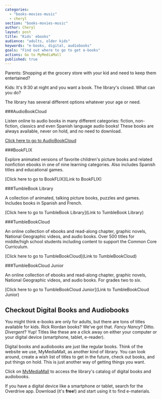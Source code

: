 ```yaml
---
categories: 
  - "books-movies-music"
  - cheryl
section: "books-movies-music"
author: Cheryl
layout: post
title: "Kids' ebooks"
audience: "adults, older kids"
keywords: "e-books, digital, audiobooks"
goals: "Find out where to go to get e-books"
actions: Go to MyMediaMall
published: true
---
```


Parents: Shopping at the grocery store with your kid and need to keep them entertained?

Kids: It's 9:30 at night and you want a book. The library's closed. What can you do?

The library has several different options whatever your age or need.

###AudioBookCloud

Listen online to audio books in many different categories: fiction, non-fiction, classics and even Spanish language audio books! These books are always available, never on hold, and no need to download.

[Click here to go to AudioBookCloud](http://www.audiobookcloud.com/ViewByCover.aspx?categoryID=35&subcategoryID=19)

###BookFLIX

Explore animated versions of favorite children's picture books and related nonfiction ebooks in one of nine learning categories. Also includes Spanish titles and educational games.

[Click here to go to BookFLIX](Link to BookFLIX)

###TumbleBook Library

A collection of animated, talking picture books, puzzles and games. Includes books in Spanish and French.

[Click here to go to TumbleBook Library](Link to TumbleBook Library)

###TumbleBookCloud

An online collection of ebooks and read-along chapter, graphic novels, National Geographic videos, and audio books. Over 500 titles for middle/high school students including content to support the Common Core Curriculum.

[Click here to go to TumbleBookCloud](Link to TumbleBookCloud)

###TumbleBookCloud Junior

An online collection of ebooks and read-along chapter, graphic novels, National Geographic videos, and audio books. For grades two to six.

[Click here to go to TumbleBookCloud Junior](Link to TumbleBookCloud Junior)


## Checkout Digital Books and Audiobooks

You might think e-books are only for adults, but there are tons of titles available for kids. Rick Riordan books? We've got that. _Fancy Nancy_? Ditto. _Divergent_? Yup! Titles like these are a click away on either your computer or your digital device (smartphone, tablet, e-reader). 

Digital books and audiobooks are just like regular books. Think of the website we use, MyMediaMall, as another kind of library. You can look around, create a wish list of titles to get in the future, check out books, and put things on hold. This is just another way of getting things you want.

Click on [MyMediaMall](http://www.mymediamall.net/54B63257-767F-46EA-B648-E1895F4E2321/10/50/en/Default.htm) to access the library's catalog of digital books and audiobooks. 

If you have a digital device like a smartphone or tablet, search for the Overdrive app. Download (it's **free**!) and start using it to find e-materials.